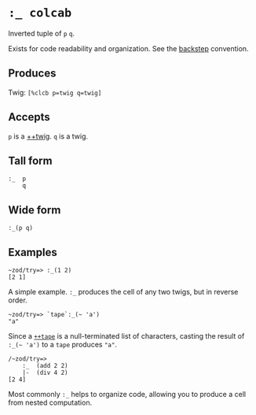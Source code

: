 `:_ colcab`
===========

Inverted tuple of `p` `q`.

Exists for code readability and organization. See the [backstep]() convention.

Produces
--------

Twig: `[%clcb p=twig q=twig]`

Accepts
-------

`p` is a [++twig](). `q` is a twig.

Tall form
---------

    :_  p
        q

Wide form
---------

    :_(p q)

Examples
--------

    ~zod/try=> :_(1 2)
    [2 1]

A simple example. `:_` produces the cell of any two twigs, but in
reverse order.

    ~zod/try=> `tape`:_(~ 'a')
    "a"

Since a [`++tape`]() is a null-terminated list of characters, casting
the result of `:_(~ 'a')` to a `tape` produces `"a"`.

    /~zod/try=> 
        :_  (add 2 2)
        |-  (div 4 2)
    [2 4]

Most commonly `:_` helps to organize code, allowing you to produce a
cell from nested computation.
